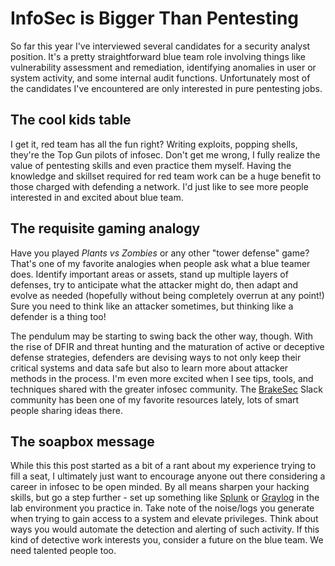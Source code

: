 # InfoSec is Bigger Than Pentesting


So far this year I've interviewed several candidates for a security analyst position. It's a pretty straightforward blue team role involving things like vulnerability assessment and remediation, identifying anomalies in user or system activity, and some internal audit functions. Unfortunately most of the candidates I've encountered are only interested in pure pentesting jobs.

## The cool kids table

I get it, red team has all the fun right? Writing exploits, popping shells, they're the Top Gun pilots of infosec. Don't get me wrong, I fully realize the value of pentesting skills and even practice them myself. Having the knowledge and skillset required for red team work can be a huge benefit to those charged with defending a network. I'd just like to see more people interested in and excited about blue team.

## The requisite gaming analogy

Have you played *Plants vs Zombies* or any other "tower defense" game? That's one of my favorite analogies when people ask what a blue teamer does. Identify important areas or assets, stand up multiple layers of defenses, try to anticipate what the attacker might do, then adapt and evolve as needed (hopefully without being completely overrun at any point!) Sure you need to think like an attacker sometimes, but thinking like a defender is a thing too!

The pendulum may be starting to swing back the other way, though. With the rise of DFIR and threat hunting and the maturation of active or deceptive defense strategies, defenders are devising ways to not only keep their critical systems and data safe but also to learn more about attacker methods in the process. I'm even more excited when I see tips, tools, and techniques shared with the greater infosec community. The [BrakeSec](https://twitter.com/brakesec) Slack community has been one of my favorite resources lately, lots of smart people sharing ideas there.

## The soapbox message

While this this post started as a bit of a rant about my experience trying to fill a seat, I ultimately just want to encourage anyone out there considering a career in infosec to be open minded. By all means sharpen your hacking skills, but go a step further - set up something like [Splunk](https://www.splunk.com/) or [Graylog](https://www.graylog.org/) in the lab environment you practice in. Take note of the noise/logs you generate when trying to gain access to a system and elevate privileges. Think about ways you would automate the detection and alerting of such activity. If this kind of detective work interests you, consider a future on the blue team. We need talented people too.

